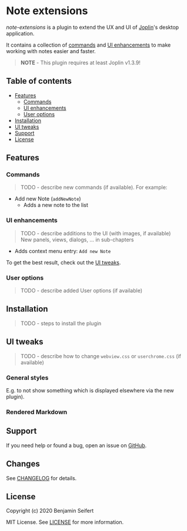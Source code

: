 # Note extensions

_note-extensions_ is a plugin to extend the UX and UI of [Joplin](https://joplinapp.org/)'s desktop application.

It contains a collection of [commands](#commands) and [UI enhancements](#ui-enhancements) to make working with notes easier and faster.

> **NOTE** - This plugin requires at least Joplin v1.3.9!

## Table of contents

* [Features](#features)
  * [Commands](#commands)
  * [UI enhancements](#ui-enhancements)
  * [User options](#user-options)
* [Installation](#installation)
* [UI tweaks](#ui-tweaks)
* [Support](#support)
* [License](#license)

## Features

### Commands

> TODO - describe new commands (if available). For example:

- Add new Note (`addNewNote`)
  - Adds a new note to the list

### UI enhancements

> TODO - describe additions to the UI (with images, if available)\
> New panels, views, dialogs, ... in sub-chapters

- Adds context menu entry: `Add new Note`

To get the best result, check out the [UI tweaks](#ui-tweaks).

### User options

> TODO - describe added User options (if available)

## Installation

> TODO - steps to install the plugin

## UI tweaks

> TODO - describe how to change `webview.css` or `userchrome.css` (if available)

### General styles

E.g. to not show something which is displayed elsewhere via the new plugin).

### Rendered Markdown



## Support

If you need help or found a bug, open an issue on [GitHub](https://github.com/benji300-joplin-extensions/note-extensions/issues).

## Changes

See [CHANGELOG](./CHANGELOG.md) for details.

## License

Copyright (c) 2020 Benjamin Seifert

MIT License. See [LICENSE](./LICENSE) for more information.
